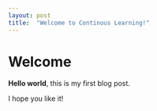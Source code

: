 ```yaml
---
layout: post
title:  "Welcome to Continous Learning!"
---
```


# Welcome

**Hello world**, this is my first blog post.

I hope you like it!